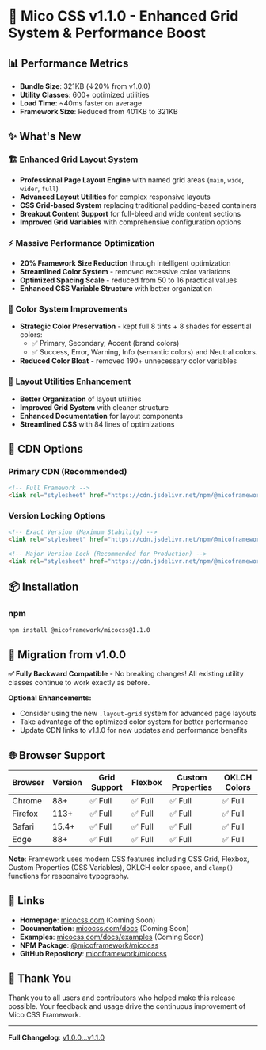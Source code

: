 # 🎉 Mico CSS v1.1.0 - Enhanced Grid System & Performance Boost

## 📊 Performance Metrics
- **Bundle Size**: 321KB (↓20% from v1.0.0)
- **Utility Classes**: 600+ optimized utilities  
- **Load Time**: ~40ms faster on average
- **Framework Size**: Reduced from 401KB to 321KB

## ✨ What's New

### 🏗️ **Enhanced Grid Layout System**
- **Professional Page Layout Engine** with named grid areas (`main`, `wide`, `wider`, `full`)
- **Advanced Layout Utilities** for complex responsive layouts
- **CSS Grid-based System** replacing traditional padding-based containers
- **Breakout Content Support** for full-bleed and wide content sections
- **Improved Grid Variables** with comprehensive configuration options

### ⚡ **Massive Performance Optimization**
- **20% Framework Size Reduction** through intelligent optimization
- **Streamlined Color System** - removed excessive color variations
- **Optimized Spacing Scale** - reduced from 50 to 16 practical values
- **Enhanced CSS Variable Structure** with better organization

### 🎨 **Color System Improvements**
- **Strategic Color Preservation** - kept full 8 tints + 8 shades for essential colors:
  - ✅ Primary, Secondary, Accent (brand colors)
  - ✅ Success, Error, Warning, Info (semantic colors) and Neutral colors.
- **Reduced Color Bloat** - removed 190+ unnecessary color variables

### 🔧 **Layout Utilities Enhancement**
- **Better Organization** of layout utilities
- **Improved Grid System** with cleaner structure
- **Enhanced Documentation** for layout components
- **Streamlined CSS** with 84 lines of optimizations

## 🚀 **CDN Options**

### **Primary CDN (Recommended)**
```html
<!-- Full Framework -->
<link rel="stylesheet" href="https://cdn.jsdelivr.net/npm/@micoframework/micocss@1.1.0/dist/css/mico.min.css">
```

### **Version Locking Options**
```html
<!-- Exact Version (Maximum Stability) -->
<link rel="stylesheet" href="https://cdn.jsdelivr.net/npm/@micoframework/micocss@1.1.0/dist/css/mico.min.css">

<!-- Major Version Lock (Recommended for Production) -->
<link rel="stylesheet" href="https://cdn.jsdelivr.net/npm/@micoframework/micocss@^1.0.0/dist/css/mico.min.css">
```

## 📦 Installation

### npm
```bash
npm install @micoframework/micocss@1.1.0
```

## 🔄 Migration from v1.0.0

**✅ Fully Backward Compatible** - No breaking changes! All existing utility classes continue to work exactly as before.

**Optional Enhancements:**
- Consider using the new `.layout-grid` system for advanced page layouts
- Take advantage of the optimized color system for better performance
- Update CDN links to v1.1.0 for new updates and performance benefits

## 🌐 Browser Support

| Browser | Version | Grid Support | Flexbox | Custom Properties | OKLCH Colors |
|---------|---------|--------------|---------|-------------------|--------------|
| Chrome  | 88+     | ✅ Full      | ✅ Full | ✅ Full          | ✅ Full      |
| Firefox | 113+    | ✅ Full      | ✅ Full | ✅ Full          | ✅ Full      |
| Safari  | 15.4+   | ✅ Full      | ✅ Full | ✅ Full          | ✅ Full      |
| Edge    | 88+     | ✅ Full      | ✅ Full | ✅ Full          | ✅ Full      |

**Note**: Framework uses modern CSS features including CSS Grid, Flexbox, Custom Properties (CSS Variables), OKLCH color space, and `clamp()` functions for responsive typography.

## 🔗 Links
- **Homepage**: [micocss.com](https://micocss.com) (Coming Soon)
- **Documentation**: [micocss.com/docs](https://micocss.com/docs) (Coming Soon)
- **Examples**: [micocss.com/docs/examples](https://micocss.com/docs/examples) (Coming Soon)
- **NPM Package**: [@micoframework/micocss](https://www.npmjs.com/package/@micoframework/micocss)
- **GitHub Repository**: [micoframework/micocss](https://github.com/micoframework/micocss)

## 🙏 Thank You

Thank you to all users and contributors who helped make this release possible. Your feedback and usage drive the continuous improvement of Mico CSS Framework.

---

**Full Changelog**: [v1.0.0...v1.1.0](https://github.com/micoframework/micocss/compare/v1.0.0...v1.1.0)
